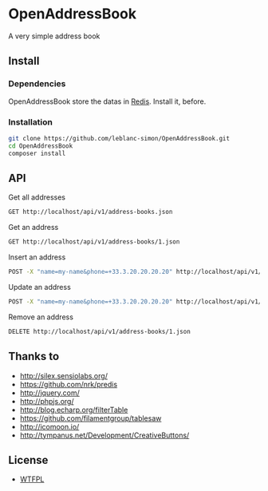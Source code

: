 # OpenAddressBook

A very simple address book

## Install

### Dependencies

OpenAddressBook store the datas in [Redis](http://redis.io/). Install it, before.

### Installation

```bash
git clone https://github.com/leblanc-simon/OpenAddressBook.git
cd OpenAddressBook
composer install
```

## API

Get all addresses

```bash
GET http://localhost/api/v1/address-books.json
```


Get an address

```bash
GET http://localhost/api/v1/address-books/1.json
```


Insert an address

```bash
POST -X "name=my-name&phone=+33.3.20.20.20.20" http://localhost/api/v1/address-books.json
```

Update an address

```bash
POST -X "name=my-name&phone=+33.3.20.20.20.20" http://localhost/api/v1/address-books/1.json
```

Remove an address

```bash
DELETE http://localhost/api/v1/address-books/1.json
```

## Thanks to

* http://silex.sensiolabs.org/
* https://github.com/nrk/predis
* http://jquery.com/
* http://phpjs.org/
* http://blog.echarp.org/filterTable
* https://github.com/filamentgroup/tablesaw
* http://icomoon.io/
* http://tympanus.net/Development/CreativeButtons/

## License

* [WTFPL](http://www.wtfpl.net/txt/copying/)